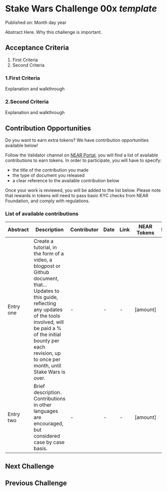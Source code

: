 # Stake Wars Challenge 00x _template_
Published on: Month day year

Abstract Here.
Why this challenge is important.

## Acceptance Criteria

1. First Criteria
2. Second Criteria

### 1.First Criteria
Explanation and walkthrough

### 2.Second Criteria
Explanation and walkthrough


## Contribution Opportunities

Do you want to earn extra tokens? We have contribution opportunities available below! 

Follow the Validator channel on [NEAR Portal](https://portal.near.org/topic/validator), you will find a list of available contributions to earn tokens. In order to participate, you will have to specify:
- the title of the contribution you made
- the type of document you released
- a clear reference to the available contribution below

Once your work is reviewed, you will be added to the list below. Please note that rewards in tokens will need to pass basic KYC checks from NEAR Foundation, and comply with regulations.

### List of available contributions

| Abstract | Description                    | Contributor |  Date  | Link | NEAR Tokens | Maintenance | Language |
| -------- | ------------------------------ | ----------- | ------ | ---- | ----------- | --- | ---- |
| Entry one | Create a tutorial, in the form of a video, a blogpost or Github document, that... Updates to this guide, reflecting any updates of the tools involved, will be paid a % of the initial bounty per each revision, up to once per month, until Stake Wars is over. | - | - | - | [amount] | 10% | CN |
| Entry two | Brief description. Contributions in other languages are encouraged, but considered case by case basis.| - | - | - | [amount] | - x% | US |


## Next Challenge


## Previous Challenge

